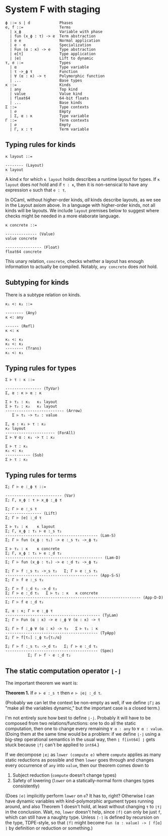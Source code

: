 # System F with staging

    ϕ ::= s | d             Phases
    e, f ::=                Terms
      | x_ϕ                 Variable with phase
      | fun (x_ϕ : τ) -> e  Term abstraction
      | e e                 Normal application
      | e · e               Specialization
      | Fun (α : κ) -> e    Type abstraction
      | e[τ]                Type application
      | ⌈e⌉                 Lift to dynamic
    τ, σ ::=                Types
      | α                   Type variable
      | τ ->_ϕ τ            Function
      | ∀ (α : κ) -> τ      Polymorphic function
      | ...                 Base types
    κ ::=                   Kinds
      | any                 Top kind
      | value               Value kind
      | float64             64-bit floats
      | ...                 Base kinds
    Σ ::=                   Type contexts
      | ∅                   Empty
      | Σ, α : κ            Type variable
    Γ ::=                   Term contexts
      | ∅                   Empty
      | Γ, x : τ            Term variable

## Typing rules for kinds

    κ layout ::=

    -------- (Layout)
    κ layout

A kind κ for which `κ layout` holds describes a runtime layout for types.
If `κ layout` does *not* hold and if `τ : κ`, then it is non-sensical to
have any expression `e` such that `e : τ`.

In OCaml, without higher-order kinds, *all* kinds describe layouts, as we
see in the Layout axiom above. In a language with higher-order kinds, not
all kinds will be layouts. We include `layout` premises below to suggest
where checks might be needed in a more elaborate language.

    κ concrete ::=

    -------------- (Value)
    value concrete

    ---------------- (Float)
    float64 concrete

This unary relation, `concrete`, checks whether a layout has enough information
to actually be compiled. Notably, `any concrete` does *not* hold.

## Subtyping for kinds

There is a subtype relation on kinds.

    κ₁ <: κ₂ ::=

    -------- (Any)
    κ <: any

    ------ (Refl)
    κ <: κ

    κ₁ <: κ₂
    κ₂ <: κ₃
    -------- (Trans)
    κ₁ <: κ₃

## Typing rules for types

    Σ ⊢ τ : κ ::=

    ---------------- (TyVar)
    Σ, α : κ ⊢ α : κ

    Σ ⊢ τ₁ : κ₁   κ₁ layout
    Σ ⊢ τ₂ : κ₂   κ₂ layout
    -------------------------- (Arrow)
       Σ ⊢ τ₁ -> τ₂ : value

    Σ, α : κ₁ ⊢ τ : κ₂
    κ₂ layout
    ---------------------- (ForAll)
    Σ ⊢ ∀ α : κ₁ -> τ : κ₂

    Σ ⊢ τ : κ₁
    κ₁ <: κ₂
    ----------- (Sub)
    Σ ⊢ τ : κ₂

## Typing rules for terms

    Σ; Γ ⊢ e :_ϕ τ ::=

    ------------------------- (Var)
    Σ; Γ, x_ϕ : τ ⊢ x_ϕ :_ϕ τ

    Σ; Γ ⊢ e :_s τ
    ---------------- (Lift)
    Σ; Γ ⊢ ⌈e⌉ :_d τ

    Σ ⊢ τ₁ : κ    κ layout
    Σ; Γ, x_ϕ : τ₁ ⊢ e :_s τ₂
    ----------------------------------------- (Lam-S)
    Σ; Γ ⊢ fun (x_ϕ : τ₁) -> e :_s τ₁ ->_ϕ τ₂

    Σ ⊢ τ₁ : κ    κ concrete
    Σ; Γ, x_ϕ : τ₁ ⊢ e :_d τ₂
    ------------------------------------------- (Lam-D)
    Σ; Γ ⊢ fun (x_ϕ : τ₁) -> e :_d τ₁ ->_ϕ τ₂

    Σ; Γ ⊢ f :_s τ₁ ->_s τ₂   Σ; Γ ⊢ e :_s τ₁
    ----------------------------------------- (App-S-S)
    Σ; Γ ⊢ f e :_s τ₂

    Σ; Γ ⊢ f :_d τ₁ ->_d τ₂
    Σ; Γ ⊢ e :_d τ₁   Σ ⊢ τ₁ : κ   κ concrete
    ------------------------------------------------------------ (App-D-D)
    Σ; Γ ⊢ f e :_d τ₂

    Σ, α : κ; Γ ⊢ e :_ϕ τ
    ------------------------------------------ (TyLam)
    Σ; Γ ⊢ Fun (α : κ) -> e :_ϕ ∀ (α : κ) -> τ

    Σ; Γ ⊢ f :_ϕ ∀ (α : κ) -> τ₂   Σ ⊢ τ₁ : κ
    ----------------------------------------- (TyApp)
    Σ; Γ ⊢ f[τ₁] :_ϕ τ₂{τ₁/α}

    Σ; Γ ⊢ f :_s τ₁ ->_d τ₂   Σ; Γ ⊢ e :_d τ₁
    ----------------------------------------- (Spec)
              Σ; Γ ⊢ f · e :_d τ₂

## The static computation operator `⌊-⌋`

The important theorem we want is:

  **Theorem 1.** If `∅ ⊢ e :_s τ` then `∅ ⊢ ⌊e⌋ :_d τ`.

(Probably we can let the context be non-empty as well, if we define `⌊Γ⌋` as
"make all the variables dynamic," but the important case is a closed term.)

I'm not entirely sure how best to define `⌊-⌋`. Probably it will have to be
composed from two relations/functions: one to do all the static computation,
then one to change every remaining `∀ α : any` to `∀ α : value`. (Doing them at
the same time would be a problem: if we define `⌊-⌋` using a big-step
operational semantics in the usual way, then `⌊ f[int64] ⌋` gets stuck because
`⌊f⌋` can't be applied to `int64`.)

If we decompose `⌊e⌋` as `lower (compute e)` where `compute` applies as many
static reductions as possible and then `lower` goes through and changes every
occurrence of `any` into `value`, then our theorem comes down to

  1. Subject reduction (`compute` doesn't change types)
  2. Safety of lowering (`lower` on a statically-normal form changes types
     consistently)

(Does `⌈e⌉` implicitly perform `lower` on `e`? It has to, right? Otherwise I can
have dynamic variables with kind-polymorphic argument types running around, and
also Theorem 1 doesn't hold, at least without changing `τ` to `⌊τ⌋` in the
conclusion. Wait, no, `lower` doesn't help, since `⌈f⌉` can only be just `f`,
which can still have a naughty type. Unless `⌈-⌉` is defined by recursion on the
type, TDPE-style, so that `⌈f⌉` might become `Fun (α : value) -> ⌈ f[α] ⌉` by
definition or reduction or something.)
